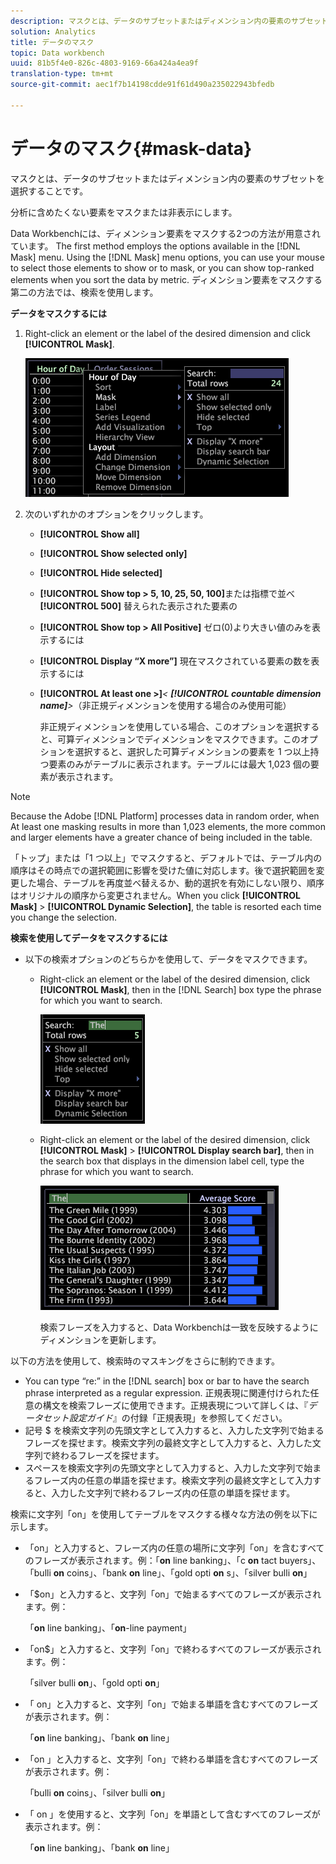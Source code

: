 ```yaml
---
description: マスクとは、データのサブセットまたはディメンション内の要素のサブセットを選択することです。
solution: Analytics
title: データのマスク
topic: Data workbench
uuid: 81b5f4e0-826c-4803-9169-66a424a4ea9f
translation-type: tm+mt
source-git-commit: aec1f7b14198cdde91f61d490a235022943bfedb

---
```



# データのマスク{#mask-data}

マスクとは、データのサブセットまたはディメンション内の要素のサブセットを選択することです。

分析に含めたくない要素をマスクまたは非表示にします。

Data Workbenchには、ディメンション要素をマスクする2つの方法が用意されています。 The first method employs the options available in the [!DNL Mask] menu. Using the [!DNL Mask] menu options, you can use your mouse to select those elements to show or to mask, or you can show top-ranked elements when you sort the data by metric. ディメンション要素をマスクする第二の方法では、検索を使用します。

**データをマスクするには**

1. Right-click an element or the label of the desired dimension and click **[!UICONTROL Mask]**.

   ![](assets/mnu_Table_Mask.png)

1. 次のいずれかのオプションをクリックします。

   * **[!UICONTROL Show all]**
   * **[!UICONTROL Show selected only]**
   * **[!UICONTROL Hide selected]**
   * **[!UICONTROL Show top > 5, 10, 25, 50, 100]**&#x200B;または指標で並べ **[!UICONTROL 500]** 替えられた表示された要素の
   * **[!UICONTROL Show top > All Positive]** ゼロ(0)より大きい値のみを表示するには
   * **[!UICONTROL Display “X more”]** 現在マスクされている要素の数を表示するには
   * **[!UICONTROL At least one >]***&lt; **[!UICONTROL countable dimension name]**>*（非正規ディメンションを使用する場合のみ使用可能）

      非正規ディメンションを使用している場合、このオプションを選択すると、可算ディメンションでディメンションをマスクできます。このオプションを選択すると、選択した可算ディメンションの要素を 1 つ以上持つ要素のみがテーブルに表示されます。テーブルには最大 1,023 個の要素が表示されます。

>[!NOTE]
>
>Because the Adobe [!DNL Platform] processes data in random order, when At least one masking results in more than 1,023 elements, the more common and larger elements have a greater chance of being included in the table.

「トップ」または「1 つ以上」でマスクすると、デフォルトでは、テーブル内の順序はその時点での選択範囲に影響を受けた値に対応します。後で選択範囲を変更した場合、テーブルを再度並べ替えるか、動的選択を有効にしない限り、順序はオリジナルの順序から変更されません。When you click **[!UICONTROL Mask]** > **[!UICONTROL Dynamic Selection]**, the table is resorted each time you change the selection.

**検索を使用してデータをマスクするには**

* 以下の検索オプションのどちらかを使用して、データをマスクできます。

   * Right-click an element or the label of the desired dimension, click **[!UICONTROL Mask]**, then in the [!DNL Search] box type the phrase for which you want to search.

      ![](assets/mnu_Table_MaskSearch.png)

   * Right-click an element or the label of the desired dimension, click **[!UICONTROL Mask]** > **[!UICONTROL Display search bar]**, then in the search box that displays in the dimension label cell, type the phrase for which you want to search.

      ![](assets/vis_Table_Mask_searchBar.png)

      検索フレーズを入力すると、Data Workbenchは一致を反映するようにディメンションを更新します。

以下の方法を使用して、検索時のマスキングをさらに制約できます。

* You can type “re:” in the [!DNL search] box or bar to have the search phrase interpreted as a regular expression. 正規表現に関連付けられた任意の構文を検索フレーズに使用できます。正規表現について詳しくは、『*データセット設定ガイド*』の付録「正規表現」を参照してください。
* 記号 $ を検索文字列の先頭文字として入力すると、入力した文字列で始まるフレーズを探せます。検索文字列の最終文字として入力すると、入力した文字列で終わるフレーズを探せます。
* スペースを検索文字列の先頭文字として入力すると、入力した文字列で始まるフレーズ内の任意の単語を探せます。検索文字列の最終文字として入力すると、入力した文字列で終わるフレーズ内の任意の単語を探せます。

検索に文字列「on」を使用してテーブルをマスクする様々な方法の例を以下に示します。

* 「on」と入力すると、フレーズ内の任意の場所に文字列「on」を含むすべてのフレーズが表示されます。例：「**on** line banking」、「c **on** tact buyers」、「bulli **on** coins」、「bank **on** line」、「gold opti **on** s」、「silver bulli **on**」
* 「$on」と入力すると、文字列「on」で始まるすべてのフレーズが表示されます。例：

   「**on** line banking」、「**on**-line payment」

* 「on$」と入力すると、文字列「on」で終わるすべてのフレーズが表示されます。例：

   「silver bulli **on**」、「gold opti **on**」

* 「 on」と入力すると、文字列「on」で始まる単語を含むすべてのフレーズが表示されます。例：

   「**on** line banking」、「bank **on** line」

* 「on 」と入力すると、文字列「on」で終わる単語を含むすべてのフレーズが表示されます。例：

   「bulli **on** coins」、「silver bulli **on**」

* 「 on 」を使用すると、文字列「on」を単語として含むすべてのフレーズが表示されます。例：

   「**on** line banking」、「bank **on** line」

